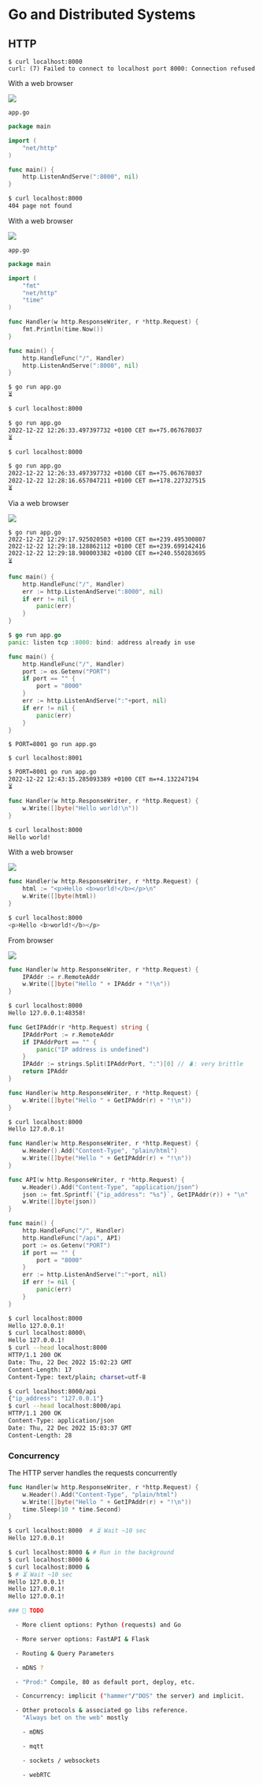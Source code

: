 Go and Distributed Systems
================================================================================

HTTP
--------------------------------------------------------------------------------

```
$ curl localhost:8000
curl: (7) Failed to connect to localhost port 8000: Connection refused
```

With a web browser

![](images/cant-be-reached.png)


`app.go`

```go
package main

import (
    "net/http"
)

func main() {
    http.ListenAndServe(":8000", nil)
}
```

```bash
$ curl localhost:8000
404 page not found
```

With a web browser

![](images/404.png)


`app.go`
```go
package main

import (
    "fmt"
    "net/http"
    "time"
)

func Handler(w http.ResponseWriter, r *http.Request) {
    fmt.Println(time.Now())
}

func main() {
    http.HandleFunc("/", Handler)
    http.ListenAndServe(":8000", nil)
}
```

```bash
$ go run app.go
⏳
```

```bash
$ curl localhost:8000
```

```bash
$ go run app.go
2022-12-22 12:26:33.497397732 +0100 CET m=+75.067678037
⏳
```

```bash
$ curl localhost:8000
```

```bash
$ go run app.go 
2022-12-22 12:26:33.497397732 +0100 CET m=+75.067678037
2022-12-22 12:28:16.657047211 +0100 CET m=+178.227327515
⏳
```

Via a web browser

![](images/ping.png)

```
$ go run app.go 
2022-12-22 12:29:17.925020503 +0100 CET m=+239.495300807
2022-12-22 12:29:18.128862112 +0100 CET m=+239.699142416
2022-12-22 12:29:18.980003382 +0100 CET m=+240.550283695
⏳
```

```go
func main() {
    http.HandleFunc("/", Handler)
    err := http.ListenAndServe(":8000", nil)
    if err != nil {
        panic(err)
    }
}
```

```go
$ go run app.go 
panic: listen tcp :8000: bind: address already in use
```

```go
func main() {
    http.HandleFunc("/", Handler)
    port := os.Getenv("PORT")
    if port == "" {
        port = "8000"
    }
    err := http.ListenAndServe(":"+port, nil)
    if err != nil {
        panic(err)
    }
}
```

```
$ PORT=8001 go run app.go
```

```
$ curl localhost:8001
```


```bash
$ PORT=8001 go run app.go
2022-12-22 12:43:15.285093389 +0100 CET m=+4.132247194
⏳
```

```go
func Handler(w http.ResponseWriter, r *http.Request) {
    w.Write([]byte("Hello world!\n"))
}
```

```bash
$ curl localhost:8000
Hello world!
```

With a web browser

![](images/hello-world-plain-text.png)


```go
func Handler(w http.ResponseWriter, r *http.Request) {
    html := "<p>Hello <b>world!</b></p>\n"
    w.Write([]byte(html))
}
```

```bash
$ curl localhost:8000
<p>Hello <b>world!</b></p>
```

From browser

![](images/hello-world-html.png)

```go
func Handler(w http.ResponseWriter, r *http.Request) {
    IPAddr := r.RemoteAddr
    w.Write([]byte("Hello " + IPAddr + "!\n"))
}
```

```bash
$ curl localhost:8000
Hello 127.0.0.1:48358!
```

```go
func GetIPAddr(r *http.Request) string {
    IPAddrPort := r.RemoteAddr
    if IPAddrPort == "" {
        panic("IP address is undefined")
    }
    IPAddr := strings.Split(IPAddrPort, ":")[0] // 🪲: very brittle
    return IPAddr
}

func Handler(w http.ResponseWriter, r *http.Request) {
    w.Write([]byte("Hello " + GetIPAddr(r) + "!\n"))
}
```

```bash
$ curl localhost:8000
Hello 127.0.0.1!
```

```go
func Handler(w http.ResponseWriter, r *http.Request) {
    w.Header().Add("Content-Type", "plain/html")
    w.Write([]byte("Hello " + GetIPAddr(r) + "!\n"))
}

func API(w http.ResponseWriter, r *http.Request) {
    w.Header().Add("Content-Type", "application/json")
    json := fmt.Sprintf(`{"ip_address": "%s"}`, GetIPAddr(r)) + "\n"
    w.Write([]byte(json))
}

func main() {
    http.HandleFunc("/", Handler)
    http.HandleFunc("/api", API)
    port := os.Getenv("PORT")
    if port == "" {
        port = "8000"
    }
    err := http.ListenAndServe(":"+port, nil)
    if err != nil {
        panic(err)
    }
}
```

```bash
$ curl localhost:8000
Hello 127.0.0.1!
$ curl localhost:8000\
Hello 127.0.0.1!
$ curl --head localhost:8000
HTTP/1.1 200 OK
Date: Thu, 22 Dec 2022 15:02:23 GMT
Content-Length: 17
Content-Type: text/plain; charset=utf-8

```

```bash
$ curl localhost:8000/api
{"ip_address": "127.0.0.1"}
$ curl --head localhost:8000/api
HTTP/1.1 200 OK
Content-Type: application/json
Date: Thu, 22 Dec 2022 15:03:37 GMT
Content-Length: 28

```

### Concurrency

The HTTP server handles the requests concurrently

```go
func Handler(w http.ResponseWriter, r *http.Request) {
	w.Header().Add("Content-Type", "plain/html")
	w.Write([]byte("Hello " + GetIPAddr(r) + "!\n"))
	time.Sleep(10 * time.Second)
}
```

```bash
$ curl localhost:8000  # ⏳ Wait ~10 sec
Hello 127.0.0.1!
```

```bash
$ curl localhost:8000 & # Run in the background
$ curl localhost:8000 &
$ curl localhost:8000 &
$ # ⏳ Wait ~10 sec
Hello 127.0.0.1!
Hello 127.0.0.1!
Hello 127.0.0.1!

### 🚧 TODO

  - More client options: Python (requests) and Go

  - More server options: FastAPI & Flask

  - Routing & Query Parameters

  - mDNS ?

  - "Prod:" Compile, 80 as default port, deploy, etc.

  - Concurrency: implicit ("hammer"/"DOS" the server) and implicit.

  - Other protocols & associated go libs reference.
    "Always bet on the web" mostly

    - mDNS

    - mqtt

    - sockets / websockets

    - webRTC


